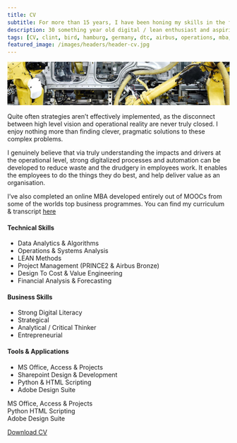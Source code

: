 ```yaml
---
title: CV
subtitle: For more than 15 years, I have been honing my skills in the fields of operations, digitalization, cost reduction and project management within a variety of technical and strategic projects. This experience has been developed in various industries including automotive, aerospace and military.
description: 30 something year old digital / lean enthusiast and aspiring chef. 15+ years experience in operations, digitalization, cost reduction and project management.
tags: [CV, clint, bird, hamburg, germany, dtc, airbus, operations, mba, cost, reduction, digital, transformation, python, digitalization, big data, algorithms]
featured_image: /images/headers/header-cv.jpg
---
```


![](/images/headers/header-cv.jpg)

Quite often strategies aren’t effectively implemented, as the disconnect between high level vision and operational reality are never truly closed. I enjoy nothing more than finding clever, pragmatic solutions to these complex problems.

I genuinely believe that via truly understanding the impacts and drivers at the operational level, strong digitalized processes and automation can be developed to reduce waste and the drudgery in employees work. It enables the employees to do the things they do best, and help deliver value as an organisation.

I’ve also completed an online MBA developed entirely out of MOOCs from some of the worlds top business programmes. You can find my curriculum & transcript [here](/mba.html)

#### Technical Skills
* Data Analytics & Algorithms
* Operations & Systems Analysis
* LEAN Methods
* Project Management (PRINCE2 & Airbus Bronze)
* Design To Cost & Value Engineering
* Financial Analysis & Forecasting

#### Business Skills
* Strong Digital Literacy
* Strategical
* Analytical / Critical Thinker
* Entrepreneurial

#### Tools & Applications
* MS Office, Access & Projects
* Sharepoint Design & Development
* Python & HTML Scripting
* Adobe Design Suite

<div class="graph-cont"></div>
<div class="bar bar60">MS Office, Access & Projects</div>
<div class="bar bar80">Python HTML Scripting</div>
<div class="bar bar95">Adobe Design Suite</div>

<a href="/files/Clint Bird - CV.pdf" class="button button--medium">Download CV</a>